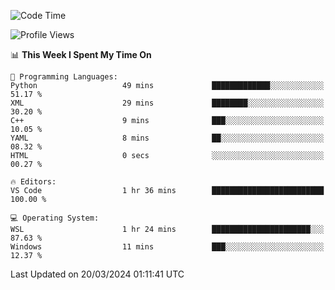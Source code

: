 <!--START_SECTION:waka-->
![Code Time](http://img.shields.io/badge/Code%20Time-596%20hrs%2029%20mins-blue)

![Profile Views](http://img.shields.io/badge/Profile%20Views-1-blue)

📊 **This Week I Spent My Time On** 

```text
💬 Programming Languages: 
Python                   49 mins             █████████████░░░░░░░░░░░░   51.17 % 
XML                      29 mins             ████████░░░░░░░░░░░░░░░░░   30.20 % 
C++                      9 mins              ███░░░░░░░░░░░░░░░░░░░░░░   10.05 % 
YAML                     8 mins              ██░░░░░░░░░░░░░░░░░░░░░░░   08.32 % 
HTML                     0 secs              ░░░░░░░░░░░░░░░░░░░░░░░░░   00.27 % 

🔥 Editors: 
VS Code                  1 hr 36 mins        █████████████████████████   100.00 % 

💻 Operating System: 
WSL                      1 hr 24 mins        ██████████████████████░░░   87.63 % 
Windows                  11 mins             ███░░░░░░░░░░░░░░░░░░░░░░   12.37 % 
```


 Last Updated on 20/03/2024 01:11:41 UTC
<!--END_SECTION:waka-->
